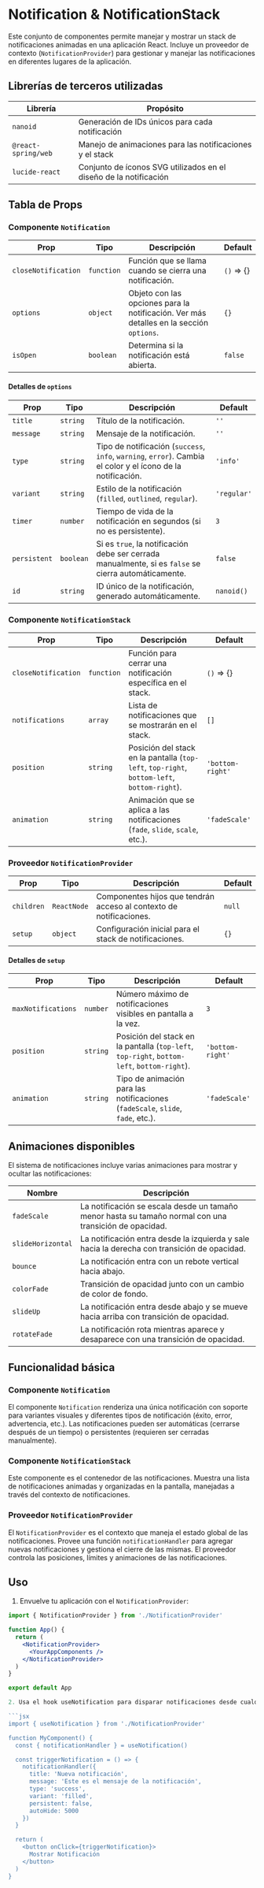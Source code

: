 # Notification & NotificationStack

Este conjunto de componentes permite manejar y mostrar un stack de notificaciones animadas en una aplicación React. Incluye un proveedor de contexto (`NotificationProvider`) para gestionar y manejar las notificaciones en diferentes lugares de la aplicación.

## Librerías de terceros utilizadas

| Librería            | Propósito                                                                 |
|---------------------|---------------------------------------------------------------------------|
| `nanoid`            | Generación de IDs únicos para cada notificación                           |
| `@react-spring/web` | Manejo de animaciones para las notificaciones y el stack                  |
| `lucide-react`      | Conjunto de íconos SVG utilizados en el diseño de la notificación         |

## Tabla de Props

### Componente `Notification`

| Prop              | Tipo             | Descripción                                                                                             | Default            |
|-------------------|------------------|---------------------------------------------------------------------------------------------------------|--------------------|
| `closeNotification`| `function`       | Función que se llama cuando se cierra una notificación.                                                  | `()` => {}         |
| `options`         | `object`         | Objeto con las opciones para la notificación. Ver más detalles en la sección `options`.                   | `{}`               |
| `isOpen`          | `boolean`        | Determina si la notificación está abierta.                                                               | `false`            |

#### Detalles de `options`

| Prop              | Tipo             | Descripción                                                                                             | Default            |
|-------------------|------------------|---------------------------------------------------------------------------------------------------------|--------------------|
| `title`           | `string`         | Título de la notificación.                                                                               | `''`               |
| `message`         | `string`         | Mensaje de la notificación.                                                                              | `''`               |
| `type`            | `string`         | Tipo de notificación (`success`, `info`, `warning`, `error`). Cambia el color y el ícono de la notificación. | `'info'`           |
| `variant`         | `string`         | Estilo de la notificación (`filled`, `outlined`, `regular`).                                             | `'regular'`        |
| `timer`           | `number`         | Tiempo de vida de la notificación en segundos (si no es persistente).                                     | `3`                |
| `persistent`      | `boolean`        | Si es `true`, la notificación debe ser cerrada manualmente, si es `false` se cierra automáticamente.      | `false`            |
| `id`              | `string`         | ID único de la notificación, generado automáticamente.                                                   | `nanoid()`         |

### Componente `NotificationStack`

| Prop              | Tipo             | Descripción                                                                                             | Default            |
|-------------------|------------------|---------------------------------------------------------------------------------------------------------|--------------------|
| `closeNotification`| `function`       | Función para cerrar una notificación específica en el stack.                                             | `()` => {}         |
| `notifications`   | `array`          | Lista de notificaciones que se mostrarán en el stack.                                                    | `[]`               |
| `position`        | `string`         | Posición del stack en la pantalla (`top-left`, `top-right`, `bottom-left`, `bottom-right`).               | `'bottom-right'`   |
| `animation`       | `string`         | Animación que se aplica a las notificaciones (`fade`, `slide`, `scale`, etc.).                            | `'fadeScale'`      |

### Proveedor `NotificationProvider`

| Prop              | Tipo             | Descripción                                                                                             | Default            |
|-------------------|------------------|---------------------------------------------------------------------------------------------------------|--------------------|
| `children`        | `ReactNode`      | Componentes hijos que tendrán acceso al contexto de notificaciones.                                       | `null`             |
| `setup`           | `object`         | Configuración inicial para el stack de notificaciones.                                                   | `{}`               |

#### Detalles de `setup`

| Prop              | Tipo             | Descripción                                                                                             | Default            |
|-------------------|------------------|---------------------------------------------------------------------------------------------------------|--------------------|
| `maxNotifications`| `number`         | Número máximo de notificaciones visibles en pantalla a la vez.                                            | `3`                |
| `position`        | `string`         | Posición del stack en la pantalla (`top-left`, `top-right`, `bottom-left`, `bottom-right`).               | `'bottom-right'`   |
| `animation`       | `string`         | Tipo de animación para las notificaciones (`fadeScale`, `slide`, `fade`, etc.).                           | `'fadeScale'`      |

## Animaciones disponibles

El sistema de notificaciones incluye varias animaciones para mostrar y ocultar las notificaciones:

| Nombre             | Descripción                                                                                                  |
|--------------------|-------------------------------------------------------------------------------------------------------------|
| `fadeScale`        | La notificación se escala desde un tamaño menor hasta su tamaño normal con una transición de opacidad.        |
| `slideHorizontal`  | La notificación entra desde la izquierda y sale hacia la derecha con transición de opacidad.                  |
| `bounce`           | La notificación entra con un rebote vertical hacia abajo.                                                     |
| `colorFade`        | Transición de opacidad junto con un cambio de color de fondo.                                                 |
| `slideUp`          | La notificación entra desde abajo y se mueve hacia arriba con transición de opacidad.                         |
| `rotateFade`       | La notificación rota mientras aparece y desaparece con una transición de opacidad.                            |

## Funcionalidad básica

### Componente `Notification`

El componente `Notification` renderiza una única notificación con soporte para variantes visuales y diferentes tipos de notificación (éxito, error, advertencia, etc.). Las notificaciones pueden ser automáticas (cerrarse después de un tiempo) o persistentes (requieren ser cerradas manualmente).

### Componente `NotificationStack`

Este componente es el contenedor de las notificaciones. Muestra una lista de notificaciones animadas y organizadas en la pantalla, manejadas a través del contexto de notificaciones.

### Proveedor `NotificationProvider`

El `NotificationProvider` es el contexto que maneja el estado global de las notificaciones. Provee una función `notificationHandler` para agregar nuevas notificaciones y gestiona el cierre de las mismas. El proveedor controla las posiciones, límites y animaciones de las notificaciones.

## Uso

1. Envuelve tu aplicación con el `NotificationProvider`:

```jsx
import { NotificationProvider } from './NotificationProvider'

function App() {
  return (
    <NotificationProvider>
      <YourAppComponents />
    </NotificationProvider>
  )
}

export default App

2. Usa el hook useNotification para disparar notificaciones desde cualquier lugar en tu aplicación:

```jsx
import { useNotification } from './NotificationProvider'

function MyComponent() {
  const { notificationHandler } = useNotification()

  const triggerNotification = () => {
    notificationHandler({
      title: 'Nueva notificación',
      message: 'Este es el mensaje de la notificación',
      type: 'success',
      variant: 'filled',
      persistent: false,
      autoHide: 5000
    })
  }

  return (
    <button onClick={triggerNotification}>
      Mostrar Notificación
    </button>
  )
}

